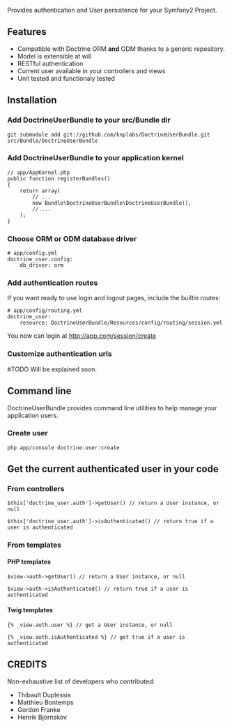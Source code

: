 Provides authentication and User persistence for your Symfony2 Project.

## Features

- Compatible with Doctrine ORM **and** ODM thanks to a generic repository.
- Model is extensible at will
- RESTful authentication
- Current user available in your controllers and views
- Unit tested and functionaly tested

## Installation

### Add DoctrineUserBundle to your src/Bundle dir

    git submodule add git://github.com/knplabs/DoctrineUserBundle.git src/Bundle/DoctrineUserBundle

### Add DoctrineUserBundle to your application kernel

    // app/AppKernel.php
    public function registerBundles()
    {
        return array(
            // ...
            new Bundle\DoctrineUserBundle\DoctrineUserBundle(),
            // ...
        );
    }

### Choose ORM or ODM database driver

    # app/config.yml
    doctrine_user.config:
        db_driver: orm

### Add authentication routes

If you want ready to use login and logout pages, include the builtin routes:

    # app/config/routing.yml
    doctrine_user:
        resource: DoctrineUserBundle/Resources/config/routing/session.yml

You now can login at http://app.com/session/create

### Customize authentication urls

#TODO Will be explained soon.

## Command line

DoctrineUserBundle provides command line utilities to help manage your application users.

### Create user

    php app/console doctrine:user:create

## Get the current authenticated user in your code

### From controllers

    $this['doctrine_user.auth']->getUser() // return a User instance, or null

    $this['doctrine_user.auth']->isAuthenticated() // return true if a user is authenticated

### From templates

#### PHP templates

    $view->auth->getUser() // return a User instance, or null

    $view->auth->isAuthenticated() // return true if a user is authenticated

#### Twig templates

    {% _view.auth.user %} // get a User instance, or null

    {% _view.auth.isAuthenticated %} // get true if a user is authenticated

## CREDITS

Non-exhaustive list of developers who contributed:

- Thibault Duplessis
- Matthieu Bontemps
- Gordon Franke
- Henrik Bjornskov
